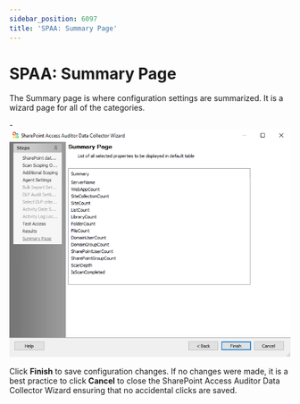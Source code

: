 ```yaml
---
sidebar_position: 6097
title: 'SPAA: Summary Page'
---
```


# SPAA: Summary Page

The Summary page is where configuration settings are summarized. It is a wizard page for all of the categories.

-![Summary Page](../../../../../../../static/images/AccessAnalyzer_12.0/Content/Resources/Images/EnterpriseAuditor/Admin/DataCollector/SPAA/SummaryPage.png "Summary Page")

Click **Finish** to save configuration changes. If no changes were made, it is a best practice to click **Cancel** to close the SharePoint Access Auditor Data Collector Wizard ensuring that no accidental clicks are saved.